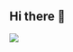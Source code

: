 ## Hi there 👋

<img align='top' src="https://github-readme-stats.vercel.app/api?username=zsardarov&show_icons=true">
